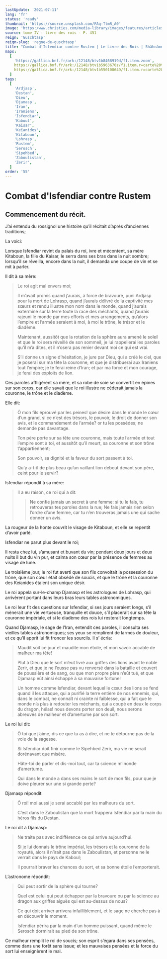 ```yaml
---
lastUpdate: '2021-07-11'
lang: 'fr'
status: 'ready'
thumbnail: 'https://source.unsplash.com/FAq-TtmR_A0'
image: 'https:/www.christies.com/media-library/images/features/articles/2015/04/09/astrolabes/mainimage.jpg.jpeg'
source: tome IV - livre des rois - P. 451
reign: 'Guschtasp'
reign-slug: 'regne-de-guschtasp'
title: "Combat d'Isfendiar contre Rustem | Le Livre des Rois | Shâhnâmeh"
maps:
  [
    'https://gallica.bnf.fr/ark:/12148/btv1b8468919d/f1.item.zoom',
    https://gallica.bnf.fr/ark:/12148/btv1b5963670z/f1.item.r=carte%20touran.zoom,
    https://gallica.bnf.fr/ark:/12148/btv1b550108649/f1.item.r=carte%20touran.zoom,
  ]
tags:
  [
    'Ardjasp',
    'Destan',
    'Dieu',
    'Djamasp',
    'Iran',
    'Iraniens',
    'Isfendiar',
    'Kaboul',
    'Kaisar',
    'Keïanides',
    'Kitaboun',
    'Lohrasp',
    'Rustem',
    'Serosch',
    'Sipehbed',
    'Zaboulistan',
    'Zerir',
  ]
order: '55'
---
```


<!-- LTeX: language=fr -->

# Combat d'Isfendiar contre Rustem

## Commencement du récit.

J’ai entendu du rossignol une histoire qu’il récitait d’après d’anciennes traditions;

La voici:

Lorsque Isfendiar revint du palais du roi, ivre et mécontent, sa mère Kitaboun, la fille du Kaisar, le serra dans ses bras dans la nuit sombre; lorsqu’il se réveilla, encore dans la nuit, il demanda une coupe de vin et se mit à parler.

Il dit à sa mère:

> Le roi agit mal envers moi;
>
> Il m’avait promis quand j’aurais, à force de bravoure, puni Ardjasp pour la mort de Lohrasp, quand j’aurais délivré de la captivité mes sœurs et rendu illustre mon nom dans le monde, quand j’aurais exterminé sur la terre toute la race des méchants, quand j’aurais rajeuni le monde par mes efforts et mes arrangements, qu’alors l’empire et l’armée seraient à moi, à moi le trône, le trésor et le diadème.
>
> Maintenant, aussitôt que la rotation de la sphère aura amené le soleil et que le roi sera réveillé de son sommeil, je lui rappellerai les paroles qu’il m’a dites, et il n’osera pas renier devant moi ce qui est vrai.
>
> S’il donne un signe d’hésitation, je jure par Dieu, qui a créé le ciel, que je poserai sur ma tête la couronne, et que je distribuerai aux Iraniens tout l’empire; je te ferai reine d’Iran; et par ma force et mon courage, je ferai des exploits de lion.

Ces paroles affligèrent sa mère, et sa robe de soie se convertit en épines sur son corps, car elle savait que le roi illustre ne céderait jamais la couronne, le trône et le diadème.

Elle dit:

> Ô mon fils éprouvé par les peines! que désire dans le monde le cœur d’un grand, si ce n’est des trésors, le pouvoir, le droit de donner son avis, et le commandement de l’armée? or tu les possèdes; ne demande pas davantage.
>
> Ton père porte sur sa tête une couronne, mais toute l’armée et tout l’empire sont à toi, et aussitôt qu’il meurt, sa couronne et son trône t’appartiennent;
>
> Son pouvoir, sa dignité et la faveur du sort passent à toi.
>
> Qu’y a-t-il de plus beau qu’un vaillant lion debout devant son père, ceint pour le servir?

Isfendiar répondit à sa mère:

> Il a eu raison, ce roi qui a dit:
>
> > Ne confie jamais un secret à une femme: si tu le fais, tu retrouveras tes paroles dans la rue;
> > Ne fais jamais rien selon l’ordre d’une femme, car tu n’en trouveras jamais une qui sache donner un avis.

La rougeur de la honte couvrit le visage de Kitaboun, et elle se repentit d’avoir parlé.

Isfendiar ne parut plus devant le roi;

Il resta chez lui, s’amusant et buvant du vin; pendant deux jours et deux nuits il but du vin pur, et calma son cœur par la présence de femmes au visage de lune.

Le troisième jour, le roi fut averti que son fils convoitait la possession du trône, que son cœur était obsédé de soucis, et que le trône et la couronne des Keïanides étaient son unique désir.

Le roi appela sur-le-champ Djamasp et les astrologues de Lohrasp, qui arrivèrent portant dans leurs bras leurs tables astronomiques.

Le roi leur fit des questions sur Isfendiar, si ses jours seraient longs, s’il mènerait une vie vertueuse, tranquille et douce, s’il placerait sur sa tête la couronne impériale, et si le diadème des rois lui resterait longtemps.

Quand Djamasp, le sage de l’Iran, entendit ces paroles, il consulta ses vieilles tables astronomiques; ses yeux se remplirent de larmes de douleur, et ce qu’il apprit lui fit froncer les sourcils. Il s’ écria:

> Maudit soit ce jour et maudite mon étoile, et mon savoir accable de malheur ma tête!
>
> Plut à Dieu que le sort m’eut livré aux griffes des lions avant le noble Zerir, et que je ne l’eusse pas vu renversé dans la bataille et couvert de poussière et de sang, ou que mon propre père n’eût tué, et que Djamasp eût ainsi échappé à sa mauvaise fortune!
>
> Un homme comme Isfendiar, devant lequel le cœur des lions se fend quand il les attaque, qui a purifié la terre entière de nos ennemis, qui, dans le combat, ne connaît ni crainte ni faiblesse, qui a fait que le monde n’a plus à redouter les méchants, qui a coupé en deux le corps du dragon, hélas! nous devons porter son deuil, nous serons abreuvés de malheur et d’amertume par son sort.

Le roi lui dit:

> Ô toi que j’aime, dis ce que tu as à dire, et ne te détourne pas de la voie de la sagesse.
>
> Si Isfendiar doit finir comme le Sipehbed Zerir, ma vie ne serait dorénavant que misère.
>
> Hâte-toi de parler et dis-moi tout, car ta science m’inonde d’amertume.
>
> Qui dans le monde a dans ses mains le sort de mon fils, pour que je doive pleurer sur une si grande perte?

Djamasp répondit:

> Ô roi! moi aussi je serai accablé par les malheurs du sort.
>
> C’est dans le Zaboulistan que la mort frappera Isfendiar par la main du héros fils du Destan.

Le roi dit à Djamasp:

> Ne traite pas avec indifférence ce qui arrive aujourd’hui.
>
> Si je lui donnais le trône impérial, les trésors et la couronne de la royauté, alors il n’irait pas dans le Zaboulistan, et personne ne le verrait dans le pays de Kaboul;
>
> Il pourrait braver les chances du sort, et sa bonne étoile l’emporterait.

L’astronome répondit:

> Qui peut sortir de la sphère qui tourne?
>
> Quel est celui qui peut échapper par la bravoure ou par la science au dragon aux griffes aiguës qui est au-dessus de nous?
>
> Ce qui doit arriver arrivera infailliblement, et le sage ne cherche pas à en découvrir le moment.
>
> Isfendiar périra par la main d’un homme puissant, quand même le Serosch dormirait au pied de son trône.

Ce malheur remplit le roi de soucis; son esprit s’égara dans ses pensées, comme dans une forêt sans issue; et les mauvaises pensées et la force du sort lui enseignèrent le mal.
